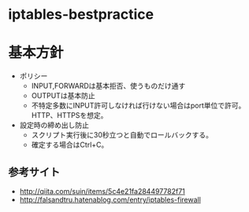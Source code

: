 # iptables-bestpractice

# 基本方針
- ポリシー
  - INPUT,FORWARDは基本拒否、使うものだけ通す
  - OUTPUTは基本防止
  - 不特定多数にINPUT許可しなければ行けない場合はport単位で許可。HTTP、HTTPSを想定。
- 設定時の締め出し防止
  - スクリプト実行後に30秒立つと自動でロールバックする。
  - 確定する場合はCtrl+C。

## 参考サイト
- http://qiita.com/suin/items/5c4e21fa284497782f71
- http://falsandtru.hatenablog.com/entry/iptables-firewall

